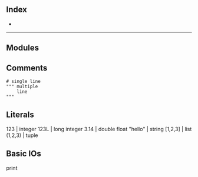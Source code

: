 ## Index

- 

- - -

## Modules


## Comments

    # single line
    """ multiple
        line
    """

## Literals

123      |  integer
123L     |  long integer
3.14     |  double float
"hello"  |  string
[1,2,3]  |  list
(1,2,3)  |  tuple

## Basic IOs

print 
